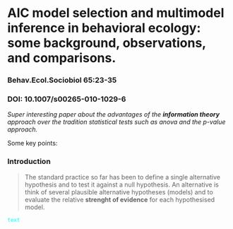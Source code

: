 # AIC model selection and multimodel inference in behavioral ecology: some background, observations, and comparisons.
### Behav.Ecol.Sociobiol 65:23-35
### DOI: 10.1007/s00265-010-1029-6

*Super interesting paper about the advantages of the **information theory** approach over the tradition statistical tests such as anova and the p-value approach.*

Some key points:

### Introduction
> The standard practice so far has been to define a single alternative hypothesis and to test it against a null hypothesis. An alternative is think of several plausible alternative hypotheses (models) and to evaluate the relative **strenght of evidence** for each hypothesised model.

<code style="color : aqua">text</code>
